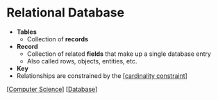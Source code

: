# Relational Database

- **Tables**
  - Collection of **records**
- **Record**
  - Collection of related **fields** that make up a single database entry
  - Also called rows, objects, entities, etc.
- **Key**
- Relationships are constrained by the [[cardinality constraint]]

[[Computer Science]] [[Database]]

[//begin]: # "Autogenerated link references for markdown compatibility"
[cardinality constraint]: cardinality-constraint "Cardinality Constraint"
[Computer Science]: computer-science "Computer Science"
[Database]: database "Database"
[//end]: # "Autogenerated link references"